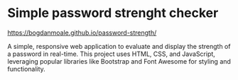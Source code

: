 # Simple password strenght checker

https://bogdanmoale.github.io/password-strength/

A simple, responsive web application to evaluate and display the strength of a password in real-time. This project uses HTML, CSS, and JavaScript, leveraging popular libraries like Bootstrap and Font Awesome for styling and functionality.
